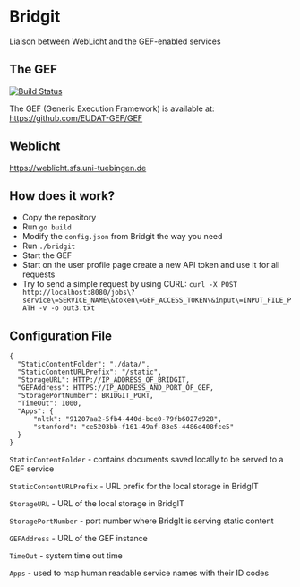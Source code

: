 Bridgit
=======

Liaison between WebLicht and the GEF-enabled services

The GEF
-------
[![Build Status](https://travis-ci.org/EUDAT-GEF/GEF.svg?branch=master)](https://travis-ci.org/EUDAT-GEF/BridgIt)

The GEF (Generic Execution Framework) is available at: https://github.com/EUDAT-GEF/GEF

Weblicht
--------
https://weblicht.sfs.uni-tuebingen.de

How does it work?
-----------------
- Copy the repository
- Run `go build`
- Modify the `config.json` from Bridgit the way you need
- Run `./bridgit`
- Start the GEF
- Start on the user profile page create a new API token and use it for all requests
- Try to send a simple request by using CURL: `curl -X POST http://localhost:8080/jobs\?service\=SERVICE_NAME\&token\=GEF_ACCESS_TOKEN\&input\=INPUT_FILE_PATH -v -o out3.txt`

Configuration File
------------------
~~~~
{
  "StaticContentFolder": "./data/",
  "StaticContentURLPrefix": "/static",
  "StorageURL": HTTP://IP_ADDRESS_OF_BRIDGIT,
  "GEFAddress": HTTPS://IP_ADDRESS_AND_PORT_OF_GEF,
  "StoragePortNumber": BRIDGIT_PORT,
  "TimeOut": 1000,
  "Apps": {
      "nltk": "91207aa2-5fb4-440d-bce0-79fb6027d928",
      "stanford": "ce5203bb-f161-49af-83e5-4486e408fce5"
  }
}
~~~~

`StaticContentFolder` - contains documents saved locally to be served to a GEF service

`StaticContentURLPrefix` - URL prefix for the local storage in BridgIT

`StorageURL` - URL of the local storage in BridgIT

`StoragePortNumber` - port number where BridgIt is serving static content

`GEFAddress` - URL of the GEF instance

`TimeOut` - system time out time

`Apps` - used to map human readable service names with their ID codes